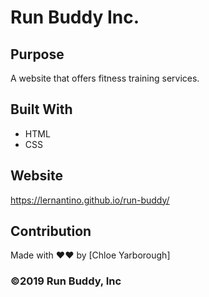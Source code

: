 # Run Buddy Inc.

## Purpose
A website that offers fitness training services. 

## Built With
* HTML
* CSS

## Website
https://lernantino.github.io/run-buddy/

## Contribution
Made with ❤&hearts; by [Chloe Yarborough]

### ©️2019 Run Buddy, Inc 

